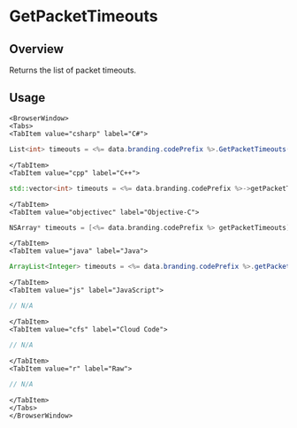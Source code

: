 # GetPacketTimeouts
## Overview
Returns the list of packet timeouts.

## Usage

```mdx-code-block
<BrowserWindow>
<Tabs>
<TabItem value="csharp" label="C#">
```

```csharp
List<int> timeouts = <%= data.branding.codePrefix %>.GetPacketTimeouts();
```

```mdx-code-block
</TabItem>
<TabItem value="cpp" label="C++">
```

```cpp
std::vector<int> timeouts = <%= data.branding.codePrefix %>->getPacketTimeouts();
```

```mdx-code-block
</TabItem>
<TabItem value="objectivec" label="Objective-C">
```

```objectivec
NSArray* timeouts = [<%= data.branding.codePrefix %> getPacketTimeouts];
```

```mdx-code-block
</TabItem>
<TabItem value="java" label="Java">
```

```java
ArrayList<Integer> timeouts = <%= data.branding.codePrefix %>.getPacketTimeouts();
```

```mdx-code-block
</TabItem>
<TabItem value="js" label="JavaScript">
```

```javascript
// N/A
```

```mdx-code-block
</TabItem>
<TabItem value="cfs" label="Cloud Code">
```

```javascript
// N/A
```

```mdx-code-block
</TabItem>
<TabItem value="r" label="Raw">
```

```javascript
// N/A
```

```mdx-code-block
</TabItem>
</Tabs>
</BrowserWindow>
```

